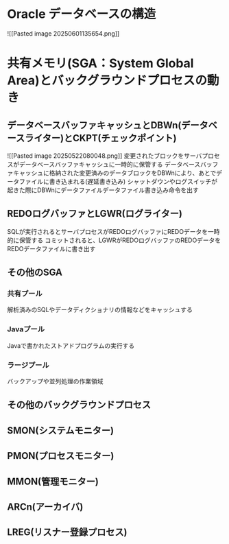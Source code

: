 # Oracle データベースの構造
![[Pasted image 20250601135654.png]]
# 共有メモリ(SGA：System Global Area)とバックグラウンドプロセスの動き
## データベースバッファキャッシュとDBWn(データベースライター)とCKPT(チェックポイント)
![[Pasted image 20250522080048.png]]
変更されたブロックをサーバプロセスがデータベースバッファキャッシュに一時的に保管する
データベースバッファキャッシュに格納された変更済みのデータブロックをDBWnにより、あとでデータファイルに書き込まれる(遅延書き込み)
シャットダウンやログスイッチが起きた際にDBWnにデータファイルデータファイル書き込み命令を出す
## REDOログバッファとLGWR(ログライター)
SQLが実行されるとサーバプロセスがREDOログバッファにREDOデータを一時的に保管する
コミットされると、LGWRがREDOログバッファのREDOデータをREDOデータファイルに書き出す

## その他のSGA
### 共有プール
解析済みのSQLやデータディクショナリの情報などをキャッシュする
### Javaプール
Javaで書かれたストアドプログラムの実行する
### ラージプール
バックアップや並列処理の作業領域

## その他のバックグラウンドプロセス

## SMON(システムモニター)
## PMON(プロセスモニター)
## MMON(管理モニター)
## ARCn(アーカイバ)
## LREG(リスナー登録プロセス)